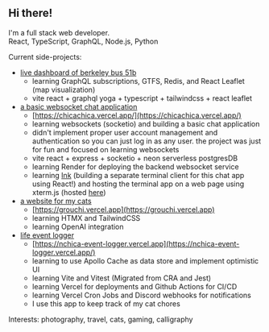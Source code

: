 ## Hi there!

I'm a full stack web developer.  
React, TypeScript, GraphQL, Node.js, Python

Current side-projects:
- [live dashboard of berkeley bus 51b](https://github.com/nathanchica/where-is-51b)
  - learning GraphQL subscriptions, GTFS, Redis, and React Leaflet (map visualization)
  - vite react + graphql yoga + typescript + tailwindcss + react leaflet
- [a basic websocket chat application](https://github.com/nathanchica/chicachica)
  - [https://chicachica.vercel.app/](https://chicachica.vercel.app/)
  - learning websockets (socketio) and building a basic chat application
  - didn't implement proper user account management and authentication so you can just log in as any user. the project was just for fun and focused on learning websockets
  - vite react + express + socketio + neon serverless postgresDB
  - learning Render for deploying the backend websocket service
  - learning [Ink](https://github.com/vadimdemedes/ink) (building a separate terminal client for this chat app using React!) and hosting the terminal app on a web page using xterm.js (hosted [here](https://chicachica.onrender.com/terminal))
- [a website for my cats](https://github.com/nathanchica/grouchi)
  - [https://grouchi.vercel.app](https://grouchi.vercel.app)
  - learning HTMX and TailwindCSS
  - learning OpenAI integration
- [life event logger](https://github.com/nathanchica/life_event_logger_monorepo)
  - [https://nchica-event-logger.vercel.app](https://nchica-event-logger.vercel.app/)
  - learning to use Apollo Cache as data store and implement optimistic UI
  - learning Vite and Vitest (Migrated from CRA and Jest)
  - learning Vercel for deployments and Github Actions for CI/CD
  - learning Vercel Cron Jobs and Discord webhooks for notifications
  - I use this app to keep track of my cat chores

Interests: photography, travel, cats, gaming, calligraphy
